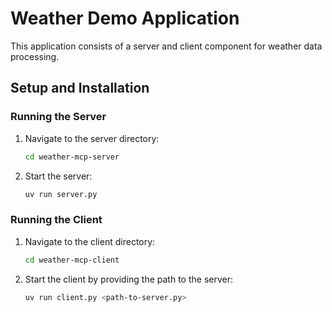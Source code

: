 # Weather Demo Application

This application consists of a server and client component for weather data processing.

## Setup and Installation

### Running the Server
1. Navigate to the server directory:
   ```bash
   cd weather-mcp-server
   ```
2. Start the server:
   ```bash
   uv run server.py
   ```

### Running the Client
1. Navigate to the client directory:
   ```bash
   cd weather-mcp-client
   ```
2. Start the client by providing the path to the server:
   ```bash
   uv run client.py <path-to-server.py>
   ```

